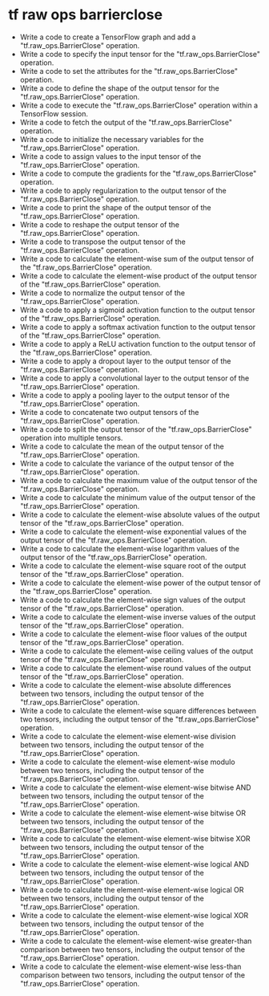 # tf raw ops barrierclose

- Write a code to create a TensorFlow graph and add a "tf.raw_ops.BarrierClose" operation.
- Write a code to specify the input tensor for the "tf.raw_ops.BarrierClose" operation.
- Write a code to set the attributes for the "tf.raw_ops.BarrierClose" operation.
- Write a code to define the shape of the output tensor for the "tf.raw_ops.BarrierClose" operation.
- Write a code to execute the "tf.raw_ops.BarrierClose" operation within a TensorFlow session.
- Write a code to fetch the output of the "tf.raw_ops.BarrierClose" operation.
- Write a code to initialize the necessary variables for the "tf.raw_ops.BarrierClose" operation.
- Write a code to assign values to the input tensor of the "tf.raw_ops.BarrierClose" operation.
- Write a code to compute the gradients for the "tf.raw_ops.BarrierClose" operation.
- Write a code to apply regularization to the output tensor of the "tf.raw_ops.BarrierClose" operation.
- Write a code to print the shape of the output tensor of the "tf.raw_ops.BarrierClose" operation.
- Write a code to reshape the output tensor of the "tf.raw_ops.BarrierClose" operation.
- Write a code to transpose the output tensor of the "tf.raw_ops.BarrierClose" operation.
- Write a code to calculate the element-wise sum of the output tensor of the "tf.raw_ops.BarrierClose" operation.
- Write a code to calculate the element-wise product of the output tensor of the "tf.raw_ops.BarrierClose" operation.
- Write a code to normalize the output tensor of the "tf.raw_ops.BarrierClose" operation.
- Write a code to apply a sigmoid activation function to the output tensor of the "tf.raw_ops.BarrierClose" operation.
- Write a code to apply a softmax activation function to the output tensor of the "tf.raw_ops.BarrierClose" operation.
- Write a code to apply a ReLU activation function to the output tensor of the "tf.raw_ops.BarrierClose" operation.
- Write a code to apply a dropout layer to the output tensor of the "tf.raw_ops.BarrierClose" operation.
- Write a code to apply a convolutional layer to the output tensor of the "tf.raw_ops.BarrierClose" operation.
- Write a code to apply a pooling layer to the output tensor of the "tf.raw_ops.BarrierClose" operation.
- Write a code to concatenate two output tensors of the "tf.raw_ops.BarrierClose" operation.
- Write a code to split the output tensor of the "tf.raw_ops.BarrierClose" operation into multiple tensors.
- Write a code to calculate the mean of the output tensor of the "tf.raw_ops.BarrierClose" operation.
- Write a code to calculate the variance of the output tensor of the "tf.raw_ops.BarrierClose" operation.
- Write a code to calculate the maximum value of the output tensor of the "tf.raw_ops.BarrierClose" operation.
- Write a code to calculate the minimum value of the output tensor of the "tf.raw_ops.BarrierClose" operation.
- Write a code to calculate the element-wise absolute values of the output tensor of the "tf.raw_ops.BarrierClose" operation.
- Write a code to calculate the element-wise exponential values of the output tensor of the "tf.raw_ops.BarrierClose" operation.
- Write a code to calculate the element-wise logarithm values of the output tensor of the "tf.raw_ops.BarrierClose" operation.
- Write a code to calculate the element-wise square root of the output tensor of the "tf.raw_ops.BarrierClose" operation.
- Write a code to calculate the element-wise power of the output tensor of the "tf.raw_ops.BarrierClose" operation.
- Write a code to calculate the element-wise sign values of the output tensor of the "tf.raw_ops.BarrierClose" operation.
- Write a code to calculate the element-wise inverse values of the output tensor of the "tf.raw_ops.BarrierClose" operation.
- Write a code to calculate the element-wise floor values of the output tensor of the "tf.raw_ops.BarrierClose" operation.
- Write a code to calculate the element-wise ceiling values of the output tensor of the "tf.raw_ops.BarrierClose" operation.
- Write a code to calculate the element-wise round values of the output tensor of the "tf.raw_ops.BarrierClose" operation.
- Write a code to calculate the element-wise absolute differences between two tensors, including the output tensor of the "tf.raw_ops.BarrierClose" operation.
- Write a code to calculate the element-wise square differences between two tensors, including the output tensor of the "tf.raw_ops.BarrierClose" operation.
- Write a code to calculate the element-wise element-wise division between two tensors, including the output tensor of the "tf.raw_ops.BarrierClose" operation.
- Write a code to calculate the element-wise element-wise modulo between two tensors, including the output tensor of the "tf.raw_ops.BarrierClose" operation.
- Write a code to calculate the element-wise element-wise bitwise AND between two tensors, including the output tensor of the "tf.raw_ops.BarrierClose" operation.
- Write a code to calculate the element-wise element-wise bitwise OR between two tensors, including the output tensor of the "tf.raw_ops.BarrierClose" operation.
- Write a code to calculate the element-wise element-wise bitwise XOR between two tensors, including the output tensor of the "tf.raw_ops.BarrierClose" operation.
- Write a code to calculate the element-wise element-wise logical AND between two tensors, including the output tensor of the "tf.raw_ops.BarrierClose" operation.
- Write a code to calculate the element-wise element-wise logical OR between two tensors, including the output tensor of the "tf.raw_ops.BarrierClose" operation.
- Write a code to calculate the element-wise element-wise logical XOR between two tensors, including the output tensor of the "tf.raw_ops.BarrierClose" operation.
- Write a code to calculate the element-wise element-wise greater-than comparison between two tensors, including the output tensor of the "tf.raw_ops.BarrierClose" operation.
- Write a code to calculate the element-wise element-wise less-than comparison between two tensors, including the output tensor of the "tf.raw_ops.BarrierClose" operation.